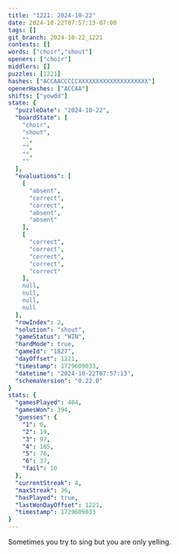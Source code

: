 ```yaml
---
title: "1221: 2024-10-22"
date: 2024-10-22T07:57:13-07:00
tags: []
git_branch: 2024-10-22_1221
contests: []
words: ["choir","shout"]
openers: ["choir"]
middlers: []
puzzles: [1221]
hashes: ["ACCAACCCCCXXXXXXXXXXXXXXXXXXXX"]
openerHashes: ["ACCAA"]
shifts: ["yowdd"]
state: {
  "puzzleDate": "2024-10-22",
  "boardState": [
    "choir",
    "shout",
    "",
    "",
    "",
    ""
  ],
  "evaluations": [
    [
      "absent",
      "correct",
      "correct",
      "absent",
      "absent"
    ],
    [
      "correct",
      "correct",
      "correct",
      "correct",
      "correct"
    ],
    null,
    null,
    null,
    null
  ],
  "rowIndex": 2,
  "solution": "shout",
  "gameStatus": "WIN",
  "hardMode": true,
  "gameId": "1827",
  "dayOffset": 1221,
  "timestamp": 1729609033,
  "datetime": "2024-10-22T07:57:13",
  "schemaVersion": "0.22.0"
}
stats: {
  "gamesPlayed": 404,
  "gamesWon": 394,
  "guesses": {
    "1": 0,
    "2": 19,
    "3": 97,
    "4": 165,
    "5": 76,
    "6": 37,
    "fail": 10
  },
  "currentStreak": 4,
  "maxStreak": 36,
  "hasPlayed": true,
  "lastWonDayOffset": 1221,
  "timestamp": 1729609033
}
---
```

<!-- more -->
Sometimes you try to sing but you are only yelling. 
